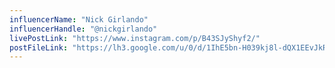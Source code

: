 ```yaml
---
influencerName: "Nick Girlando"
influencerHandle: "@nickgirlando"
livePostLink: "https://www.instagram.com/p/B43SJyShyf2/"
postFileLink: "https://lh3.google.com/u/0/d/1IhE5bn-H039kj8l-dQX1EEvJkRBXzsMz"
---
```

